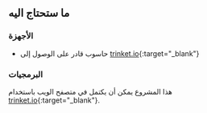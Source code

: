 ## ما ستحتاج اليه

### الأجهزة

+ حاسوب قادر على الوصول إلى [trinket.io](https://trinket.io){:target="_blank"}

### البرمجيات

هذا المشروع يمكن أن يكتمل في متصفح الويب باستخدام [trinket.io](https://trinket.io){:target="_blank"}.